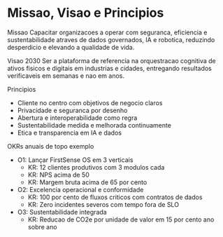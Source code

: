 # Missao, Visao e Principios

Missao
Capacitar organizacoes a operar com seguranca, eficiencia e sustentabilidade atraves de dados governados, IA e robotica, reduzindo desperdicio e elevando a qualidade de vida.

Visao 2030
Ser a plataforma de referencia na orquestracao cognitiva de ativos fisicos e digitais em industrias e cidades, entregando resultados verificaveis em semanas e nao em anos.

Principios
- Cliente no centro com objetivos de negocio claros
- Privacidade e seguranca por desenho
- Abertura e interoperabilidade como regra
- Sustentabilidade medida e melhorada continuamente
- Etica e transparencia em IA e dados

OKRs anuais de topo exemplo
- O1: Lançar FirstSense OS em 3 verticais
  - KR: 12 clientes produtivos com 3 modulos cada
  - KR: NPS acima de 50
  - KR: Margem bruta acima de 65 por cento
- O2: Excelencia operacional e conformidade
  - KR: 100 por cento de fluxos criticos com contratos de dados
  - KR: Zero incidentes severos com tempo fora de SLO
- O3: Sustentabilidade integrada
  - KR: Reducao de CO2e por unidade de valor em 15 por cento ano sobre ano
